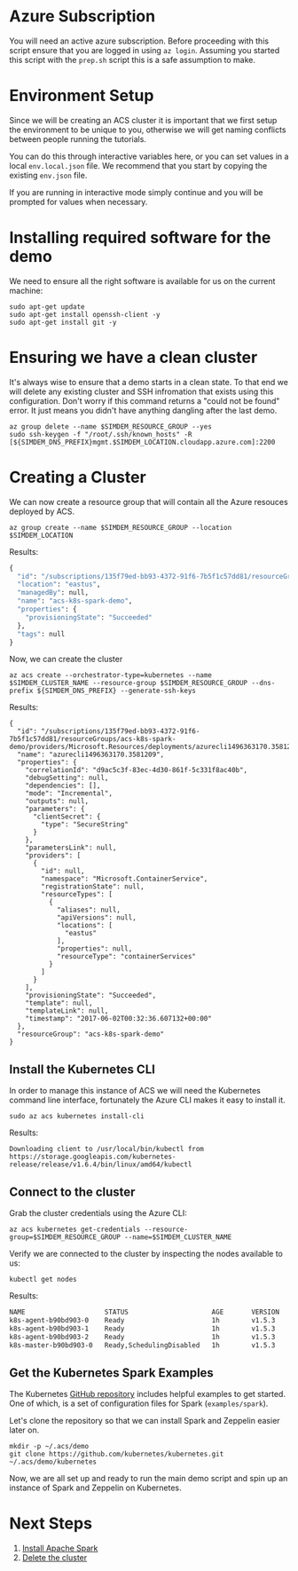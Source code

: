 # Azure Subscription

You will need an active azure subscription. Before proceeding with
this script ensure that you are logged in using `az login`. Assuming
you started this script with the `prep.sh` script this is a safe
assumption to make.

# Environment Setup

Since we will be creating an ACS cluster it is important that we first
setup the environment to be unique to you, otherwise we will get
naming conflicts between people running the tutorials. 

You can do this through interactive variables here, or you can set
values in a local `env.local.json` file. We recommend that you start
by copying the existing `env.json` file.

If you are running in interactive mode simply continue and you will be
prompted for values when necessary.

# Installing required software for the demo

We need to ensure all the right software is available for us on the
current machine:

```
sudo apt-get update
sudo apt-get install openssh-client -y
sudo apt-get install git -y
```

# Ensuring we have a clean cluster

It's always wise to ensure that a demo starts in a clean state. To
that end we will delete any existing cluster and SSH infromation that
exists using this configuration. Don't worry if this command returns a
"could not be found" error. It just means you didn't have anything
dangling after the last demo.

```
az group delete --name $SIMDEM_RESOURCE_GROUP --yes
sudo ssh-keygen -f "/root/.ssh/known_hosts" -R [${SIMDEM_DNS_PREFIX}mgmt.$SIMDEM_LOCATION.cloudapp.azure.com]:2200
```

# Creating a Cluster

We can now create a resource group that will contain all the Azure resouces deployed by ACS.

```
az group create --name $SIMDEM_RESOURCE_GROUP --location $SIMDEM_LOCATION
```

Results:

```expected_similarity=0.3
{
  "id": "/subscriptions/135f79ed-bb93-4372-91f6-7b5f1c57dd81/resourceGroups/acs-k8s-spark-demo",
  "location": "eastus",
  "managedBy": null,
  "name": "acs-k8s-spark-demo",
  "properties": {
    "provisioningState": "Succeeded"
  },
  "tags": null
}
```

Now, we can create the cluster

```
az acs create --orchestrator-type=kubernetes --name $SIMDEM_CLUSTER_NAME --resource-group $SIMDEM_RESOURCE_GROUP --dns-prefix ${SIMDEM_DNS_PREFIX} --generate-ssh-keys
```

Results:

```expected_similarity=0.05
{
  "id": "/subscriptions/135f79ed-bb93-4372-91f6-7b5f1c57dd81/resourceGroups/acs-k8s-spark-demo/providers/Microsoft.Resources/deployments/azurecli1496363170.3581209",
  "name": "azurecli1496363170.3581209",
  "properties": {
    "correlationId": "d9ac5c3f-83ec-4d30-861f-5c331f8ac40b",
    "debugSetting": null,
    "dependencies": [],
    "mode": "Incremental",
    "outputs": null,
    "parameters": {
      "clientSecret": {
        "type": "SecureString"
      }
    },
    "parametersLink": null,
    "providers": [
      {
        "id": null,
        "namespace": "Microsoft.ContainerService",
        "registrationState": null,
        "resourceTypes": [
          {
            "aliases": null,
            "apiVersions": null,
            "locations": [
              "eastus"
            ],
            "properties": null,
            "resourceType": "containerServices"
          }
        ]
      }
    ],
    "provisioningState": "Succeeded",
    "template": null,
    "templateLink": null,
    "timestamp": "2017-06-02T00:32:36.607132+00:00"
  },
  "resourceGroup": "acs-k8s-spark-demo"
}
```

## Install the Kubernetes CLI

In order to manage this instance of ACS we will need the Kubernetes command line interface,
fortunately the Azure CLI makes it easy to install it.

```
sudo az acs kubernetes install-cli
```

Results:

```
Downloading client to /usr/local/bin/kubectl from https://storage.googleapis.com/kubernetes-release/release/v1.6.4/bin/linux/amd64/kubectl
```

## Connect to the cluster

Grab the cluster credentials using the Azure CLI:

```
az acs kubernetes get-credentials --resource-group=$SIMDEM_RESOURCE_GROUP --name=$SIMDEM_CLUSTER_NAME
```

Verify we are connected to the cluster by inspecting the nodes available to us:

```
kubectl get nodes
```

Results:

```expected_similarity=0.1
NAME                    STATUS                     AGE       VERSION
k8s-agent-b90bd903-0    Ready                      1h        v1.5.3
k8s-agent-b90bd903-1    Ready                      1h        v1.5.3
k8s-agent-b90bd903-2    Ready                      1h        v1.5.3
k8s-master-b90bd903-0   Ready,SchedulingDisabled   1h        v1.5.3
```

## Get the Kubernetes Spark Examples

The Kubernetes [GitHub repository](https://github.com/kubernetes/kubernetes) includes helpful examples to get started. One of which, is a set of configuration files for Spark (`examples/spark`).

Let's clone the repository so that we can install Spark and Zeppelin easier later on.

```
mkdir -p ~/.acs/demo
git clone https://github.com/kubernetes/kubernetes.git ~/.acs/demo/kubernetes
```

Now, we are all set up and ready to run the main demo script and spin up an instance of Spark and Zeppelin on Kubernetes.

# Next Steps

  1. [Install Apache Spark](install/script)
  2. [Delete the cluster](cleanup/README.md)

